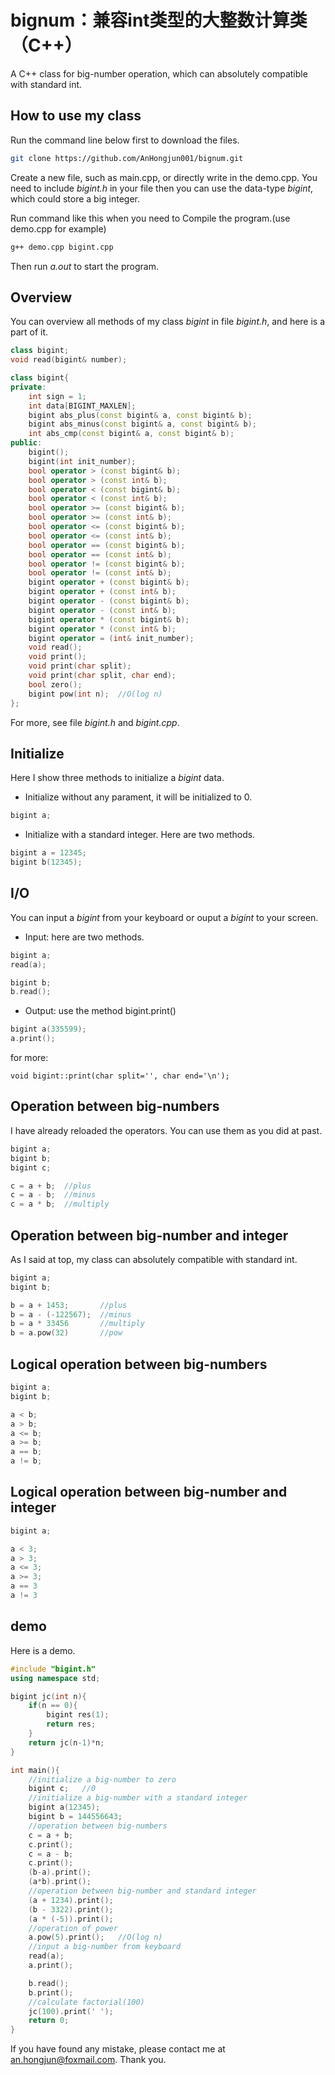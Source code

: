 # bignum：兼容int类型的大整数计算类（C++）

A C++ class for big-number operation, which can absolutely compatible with standard int.

## How to use my class

Run the command line below first to download the files.
```bash
git clone https://github.com/AnHongjun001/bignum.git
```

Create a new file, such as main.cpp, or directly write in the demo.cpp. You need to include *bigint.h* in your file then you can use the data-type *bigint*, which could store a big integer.

Run command like this when you need to Compile the program.(use demo.cpp for example)

```bash
g++ demo.cpp bigint.cpp
```
Then run *a.out* to start the program.

## Overview

You can overview all methods of my class *bigint* in file *bigint.h*, and here is a part of it.
```cpp
class bigint;
void read(bigint& number);

class bigint{
private:
	int sign = 1;
	int data[BIGINT_MAXLEN];
	bigint abs_plus(const bigint& a, const bigint& b);
	bigint abs_minus(const bigint& a, const bigint& b);
	int abs_cmp(const bigint& a, const bigint& b);
public:
	bigint();
	bigint(int init_number);
	bool operator > (const bigint& b);
	bool operator > (const int& b);
	bool operator < (const bigint& b);
	bool operator < (const int& b);
	bool operator >= (const bigint& b);
	bool operator >= (const int& b);
	bool operator <= (const bigint& b);
	bool operator <= (const int& b);
	bool operator == (const bigint& b);
	bool operator == (const int& b);
	bool operator != (const bigint& b);
	bool operator != (const int& b);
	bigint operator + (const bigint& b);
	bigint operator + (const int& b);
	bigint operator - (const bigint& b);
	bigint operator - (const int& b);
	bigint operator * (const bigint& b);
	bigint operator * (const int& b);
	bigint operator = (int& init_number);
	void read();
	void print();
	void print(char split);
	void print(char split, char end);
	bool zero();
	bigint pow(int n);	//O(log n)
};
```
For more, see file *bigint.h* and *bigint.cpp*.

## Initialize

Here I show three methods to initialize a *bigint* data.

* Initialize without any parament, it will be initialized to 0.
```cpp
bigint a;
```

* Initialize with a standard integer. Here are two methods.
```cpp
bigint a = 12345;
bigint b(12345);
```

## I/O

You can input a *bigint* from your keyboard or ouput a *bigint* to your screen.

* Input: here are two methods.
```cpp
bigint a;
read(a);
```
```cpp
bigint b;
b.read();
```

* Output: use the method bigint.print()
```cpp
bigint a(335599);
a.print();
```

for more:
```
void bigint::print(char split='', char end='\n');
```

## Operation between big-numbers

I have already reloaded the operators. You can use them as you did at past.

```cpp
bigint a;
bigint b;
bigint c;

c = a + b;	//plus
c = a - b;	//minus
c = a * b;	//multiply
```

## Operation between big-number and integer

As I said at top, my class can absolutely compatible with standard int.

```cpp
bigint a;
bigint b;

b = a + 1453; 		//plus
b = a - (-122567); 	//minus
b = a * 33456		//multiply
b = a.pow(32)		//pow
```

## Logical operation between big-numbers
```cpp
bigint a;
bigint b;

a < b;
a > b;
a <= b;
a >= b;
a == b;
a != b;
```

## Logical operation between big-number and integer
```cpp
bigint a;

a < 3;
a > 3;
a <= 3;
a >= 3;
a == 3
a != 3
```

## demo

Here is a demo.


```cpp
#include "bigint.h"
using namespace std;

bigint jc(int n){
	if(n == 0){
		bigint res(1);
		return res;
	}
	return jc(n-1)*n;
}

int main(){
	//initialize a big-number to zero
	bigint c;	//0
	//initialize a big-number with a standard integer
	bigint a(12345);
	bigint b = 144556643;
	//operation between big-numbers
	c = a + b;
	c.print();
	c = a - b;
	c.print();
	(b-a).print();
	(a*b).print();
	//operation between big-number and standard integer
	(a + 1234).print();
	(b - 3322).print();
	(a * (-5)).print();
	//operation of power
	a.pow(5).print();	//O(log n)
	//input a big-number from keyboard
	read(a);
	a.print();

	b.read();
	b.print();
	//calculate factorial(100)
	jc(100).print(' ');
	return 0;
}

```

If you have found any mistake, please contact me at an.hongjun@foxmail.com. Thank you.
